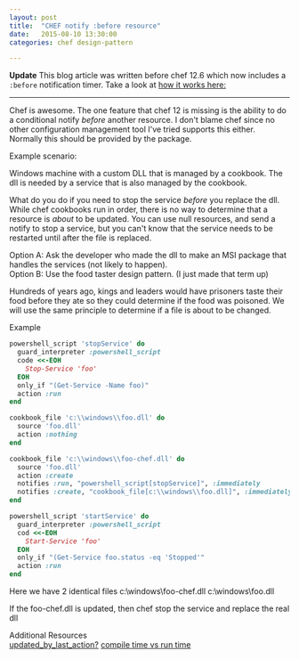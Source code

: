 ```yaml
---
layout: post
title:  "CHEF notify :before resource"
date:   2015-08-10 13:30:00
categories: chef design-pattern  

---
```


**Update** This blog article was written before chef 12.6 which now includes a `:before` notification timer. Take a look at [how it works here:](https://docs.chef.io/resource_common.html)

---

Chef is awesome. The one feature that chef 12 is missing is the ability to do a conditional notify *before* another resource. I don't blame chef since no other configuration management tool I've tried supports this either. Normally this should be provided by the package.

Example scenario:

Windows machine with a custom DLL that is managed by a cookbook. The dll is needed by a service that is also managed by the cookbook.

What do you do if you need to stop the service *before* you replace the dll. While chef cookbooks run in order, there is no way to determine that a resource is *about* to be updated. You can use null resources, and send a notify to stop a service, but you can't know that the service needs to be restarted until after the file is replaced.

Option A: Ask the developer who made the dll to make an MSI package that handles the services (not likely to happen).  
Option B: Use the food taster design pattern. (I just made that term up)  

Hundreds of years ago, kings and leaders would have prisoners taste their food before they ate so they could determine if the food was poisoned. We will use the same principle to determine if a file is about to be changed.

Example  

```ruby
powershell_script 'stopService' do
  guard_interpreter :powershell_script
  code <<-EOH
    Stop-Service 'foo'
  EOH
  only_if "(Get-Service -Name foo)"
  action :run
end

cookbook_file 'c:\\windows\\foo.dll' do
  source 'foo.dll'
  action :nothing
end

cookbook_file 'c:\\windows\\foo-chef.dll' do
  source 'foo.dll'
  action :create
  notifies :run, "powershell_script[stopService]", :immediately
  notifies :create, "cookbook_file[c:\\windows\\foo.dll]", :immediately
end

powershell_script 'startService' do
  guard_interpreter :powershell_script
  cod <<-EOH
    Start-Service 'foo'
  EOH
  only_if "(Get-Service foo.status -eq 'Stopped'"
  action :run
end
```

Here we have 2 identical files
c:\windows\foo-chef.dll
c:\windows\foo.dll

If the foo-chef.dll is updated, then chef stop the service and replace the real dll

Additional Resources  
[updated_by_last_action?](http://www.frankmitchell.org/2013/02/chef-events/)
[compile time vs run time](http://stackoverflow.com/questions/25980820/please-explain-compile-time-vs-run-time-in-chef-recipes/26000270#26000270)
